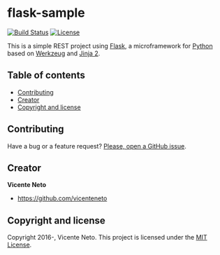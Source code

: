 # flask-sample

[![Build Status](https://travis-ci.org/vicenteneto/flask-login-sample.svg?branch=master)](https://travis-ci.org/vicenteneto/flask-login-sample)
[![License](http://img.shields.io/:license-mit-blue.svg)](https://github.com/vicenteneto/flask-login-sample/blob/master/LICENSE)

This is a simple REST project using [Flask](http://flask.pocoo.org/), a microframework for [Python](https://www.python.org/) based on [Werkzeug](http://werkzeug.pocoo.org/) and [Jinja 2](http://jinja.pocoo.org/docs/dev/).

## Table of contents

* [Contributing](#contributing)
* [Creator](#creator)
* [Copyright and license](#copyright-and-license)

## Contributing

Have a bug or a feature request? [Please, open a GitHub issue](https://github.com/vicenteneto/flask-login-sample/issues/new).

## Creator

**Vicente Neto**

* <https://github.com/vicenteneto>

## Copyright and license

Copyright 2016-, Vicente Neto. This project is licensed under the [MIT License](https://github.com/vicenteneto/flask-login-sample/blob/master/LICENSE).

